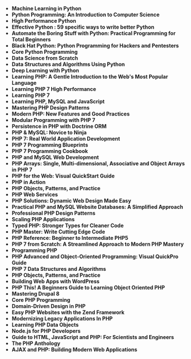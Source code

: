 <ul>
                                <li><b><a target="_blank" href="https://github.com/manjunath5496/PHP-Programming-Books/blob/master/php(1).pdf" style="text-decoration:none;">Machine Learning in Python</a></b></li>
                                <li><b><a target="_blank" href="https://github.com/manjunath5496/PHP-Programming-Books/blob/master/php(2).pdf" style="text-decoration:none;">Python Programming: An Introduction to Computer Science</a></b></li>
                                <li><b><a target="_blank" href="https://github.com/manjunath5496/PHP-Programming-Books/blob/master/php(3).pdf" style="text-decoration:none;">High Performance Python</a></b></li>
                               
<li><b><a target="_blank" href="https://github.com/manjunath5496/PHP-Programming-Books/blob/master/php(4).pdf" style="text-decoration:none;"> Effective Python : 59 specific ways to write better Python</a></b></li>
                                <li><b><a target="_blank" href="https://github.com/manjunath5496/PHP-Programming-Books/blob/master/php(5).pdf" style="text-decoration:none;">Automate the Boring Stuff with Python: Practical Programming for Total Beginners</a></b></li>
                                
 <li><b><a target="_blank" href="https://github.com/manjunath5496/PHP-Programming-Books/blob/master/php(6).pdf" style="text-decoration:none;">Black Hat Python: Python Programming for Hackers and Pentesters</a></b></li>
                          
<li><b><a target="_blank" href="https://github.com/manjunath5496/PHP-Programming-Books/blob/master/php(7).pdf" style="text-decoration:none;">Core Python Programming</a></b></li>
                                <li><b><a target="_blank" href="https://github.com/manjunath5496/PHP-Programming-Books/blob/master/php(8).pdf" style="text-decoration:none;">Data Science from Scratch </a></b></li>
                                <li><b><a target="_blank" href="https://github.com/manjunath5496/PHP-Programming-Books/blob/master/php(9).pdf" style="text-decoration:none;">Data Structures and Algorithms Using Python</a></b></li>
                                
<li><b><a target="_blank" href="https://github.com/manjunath5496/PHP-Programming-Books/blob/master/php(10).pdf" style="text-decoration:none;">Deep Learning with Python</a></b></li>  
        
<li><b><a target="_blank" href="https://github.com/manjunath5496/PHP-Programming-Books/blob/master/php(11).pdf" style="text-decoration:none;">Learning PHP: A Gentle Introduction to the Web's Most Popular Language</a></b></li>
                                <li><b><a target="_blank" href="https://github.com/manjunath5496/PHP-Programming-Books/blob/master/php(12).pdf" style="text-decoration:none;">Learning PHP 7 High Performance</a></b></li>
 <li><b><a target="_blank" href="https://github.com/manjunath5496/PHP-Programming-Books/blob/master/php(13).pdf" style="text-decoration:none;">Learning PHP 7</a></b></li>  
  <li><b><a target="_blank" href="https://github.com/manjunath5496/PHP-Programming-Books/blob/master/php(14).pdf" style="text-decoration:none;">Learning PHP, MySQL and JavaScript</a></b></li>  
 <li><b><a target="_blank" href="https://github.com/manjunath5496/PHP-Programming-Books/blob/master/php(15).pdf" style="text-decoration:none;">Mastering PHP Design Patterns</a></b></li>
                                <li><b><a target="_blank" href="https://github.com/manjunath5496/PHP-Programming-Books/blob/master/php(16).pdf" style="text-decoration:none;">Modern PHP: New Features and Good Practices</a></b></li>

 <li><b><a target="_blank" href="https://github.com/manjunath5496/PHP-Programming-Books/blob/master/php(17).pdf" style="text-decoration:none;">Modular Programming with PHP 7</a></b></li>
                                <li><b><a target="_blank" href="https://github.com/manjunath5496/PHP-Programming-Books/blob/master/php(18).pdf" style="text-decoration:none;">Persistence in PHP with Doctrine ORM</a></b></li>

<li><b><a target="_blank" href="https://github.com/manjunath5496/PHP-Programming-Books/blob/master/php(19).pdf" style="text-decoration:none;">PHP & MySQL: Novice to Ninja</a></b></li>

 <li><b><a target="_blank" href="https://github.com/manjunath5496/PHP-Programming-Books/blob/master/php(20).pdf" style="text-decoration:none;">PHP 7: Real World Application Development</a></b></li>
                                <li><b><a target="_blank" href="https://github.com/manjunath5496/PHP-Programming-Books/blob/master/php(21).pdf" style="text-decoration:none;"> PHP 7 Programming Blueprints </a></b></li>

<li><b><a target="_blank" href="https://github.com/manjunath5496/PHP-Programming-Books/blob/master/php(22).pdf" style="text-decoration:none;">PHP 7 Programming Cookbook</a></b></li>

<li><b><a target="_blank" href="https://github.com/manjunath5496/PHP-Programming-Books/blob/master/php(23).pdf" style="text-decoration:none;">PHP and MySQL Web Development</a></b></li>

 <li><b><a target="_blank" href="https://github.com/manjunath5496/PHP-Programming-Books/blob/master/php(24).pdf" style="text-decoration:none;">PHP Arrays: Single, Multi-dimensional, Associative and Object Arrays in PHP 7</a></b></li>
                         
<li><b><a target="_blank" href="https://github.com/manjunath5496/PHP-Programming-Books/blob/master/php(25).pdf" style="text-decoration:none;">PHP for the Web: Visual QuickStart Guide</a></b></li>

<li><b><a target="_blank" href="https://github.com/manjunath5496/PHP-Programming-Books/blob/master/php(26).pdf" style="text-decoration:none;">PHP in Action</a></b></li>

 <li><b><a target="_blank" href="https://github.com/manjunath5496/PHP-Programming-Books/blob/master/php(27).pdf" style="text-decoration:none;">PHP Objects, Patterns, and Practice</a></b></li>
                                <li><b><a target="_blank" href="https://github.com/manjunath5496/PHP-Programming-Books/blob/master/php(28).pdf" style="text-decoration:none;"> PHP Web Services</a></b></li>

<li><b><a target="_blank" href="https://github.com/manjunath5496/PHP-Programming-Books/blob/master/php(29).pdf" style="text-decoration:none;">PHP Solutions: Dynamic Web Design Made Easy</a></b></li>

<li><b><a target="_blank" href="https://github.com/manjunath5496/PHP-Programming-Books/blob/master/php(31).pdf" style="text-decoration:none;">Practical PHP and MySQL Website Databases: A Simplified Approach</a></b></li>

 <li><b><a target="_blank" href="https://github.com/manjunath5496/PHP-Programming-Books/blob/master/php(32).pdf" style="text-decoration:none;">Professional PHP Design Patterns</a></b></li>

<li><b><a target="_blank" href="https://github.com/manjunath5496/PHP-Programming-Books/blob/master/php(33).pdf" style="text-decoration:none;">Scaling PHP Applications</a></b></li>

 <li><b><a target="_blank" href="https://github.com/manjunath5496/PHP-Programming-Books/blob/master/php(34).pdf" style="text-decoration:none;">Typed PHP: Stronger Types for Cleaner Code</a></b></li>

 <li><b><a target="_blank" href="https://github.com/manjunath5496/PHP-Programming-Books/blob/master/php(35).pdf" style="text-decoration:none;">PHP Master: Write Cutting Edge Code</a></b></li>

<li><b><a target="_blank" href="https://github.com/manjunath5496/PHP-Programming-Books/blob/master/php(36).pdf" style="text-decoration:none;">PHP Reference: Beginner to Intermediate PHP5</a></b></li>

 <li><b><a target="_blank" href="https://github.com/manjunath5496/PHP-Programming-Books/blob/master/php(37).pdf" style="text-decoration:none;">PHP 7 from Scratch: A Streamlined Approach to Modern PHP Mastery</a></b></li>

 <li><b><a target="_blank" href="https://github.com/manjunath5496/PHP-Programming-Books/blob/master/php(38).pdf" style="text-decoration:none;">Programming PHP</a></b></li>
 
 <li><b><a target="_blank" href="https://github.com/manjunath5496/PHP-Programming-Books/blob/master/php(39).pdf" style="text-decoration:none;">PHP Advanced and Object-Oriented Programming: Visual QuickPro Guide</a></b></li>

 <li><b><a target="_blank" href="https://github.com/manjunath5496/PHP-Programming-Books/blob/master/php(40).pdf" style="text-decoration:none;">PHP 7 Data Structures and Algorithms</a></b></li>
 <li><b><a target="_blank" href="https://github.com/manjunath5496/PHP-Programming-Books/blob/master/php(41).pdf" style="text-decoration:none;">PHP Objects, Patterns, and Practice</a></b></li>

 <li><b><a target="_blank" href="https://github.com/manjunath5496/PHP-Programming-Books/blob/master/php(30).pdf" style="text-decoration:none;">Building Web Apps with WordPress</a></b></li>

<li><b><a target="_blank" href="https://github.com/manjunath5496/PHP-Programming-Books/blob/master/php(42).pdf" style="text-decoration:none;">PHP This! A Beginners Guide to Learning Object Oriented PHP</a></b></li>

 <li><b><a target="_blank" href="https://github.com/manjunath5496/PHP-Programming-Books/blob/master/php(43).rar" style="text-decoration:none;">Mastering Drupal 8</a></b></li>

 <li><b><a target="_blank" href="https://github.com/manjunath5496/PHP-Programming-Books/blob/master/php(44).pdf" style="text-decoration:none;">Core PHP Programming</a></b></li>
 
 <li><b><a target="_blank" href="https://github.com/manjunath5496/PHP-Programming-Books/blob/master/php(45).pdf" style="text-decoration:none;">Domain-Driven Design in PHP</a></b></li>

 <li><b><a target="_blank" href="https://github.com/manjunath5496/PHP-Programming-Books/blob/master/php(46).pdf" style="text-decoration:none;">Easy PHP Websites with the Zend Framework</a></b></li>
 <li><b><a target="_blank" href="https://github.com/manjunath5496/PHP-Programming-Books/blob/master/php(47).pdf" style="text-decoration:none;">Modernizing Legacy Applications In PHP</a></b></li>

 <li><b><a target="_blank" href="https://github.com/manjunath5496/PHP-Programming-Books/blob/master/php(48).pdf" style="text-decoration:none;">Learning PHP Data Objects</a></b></li>
 <li><b><a target="_blank" href="https://github.com/manjunath5496/PHP-Programming-Books/blob/master/php(49).pdf" style="text-decoration:none;">Node.js for PHP Developers</a></b></li>

 <li><b><a target="_blank" href="https://github.com/manjunath5496/PHP-Programming-Books/blob/master/php(50).pdf" style="text-decoration:none;">Guide to HTML, JavaScript and PHP: For Scientists and Engineers</a></b></li>

 <li><b><a target="_blank" href="https://github.com/manjunath5496/PHP-Programming-Books/blob/master/php(51).pdf" style="text-decoration:none;">The PHP Anthology</a></b></li>

 <li><b><a target="_blank" href="https://github.com/manjunath5496/PHP-Programming-Books/blob/master/php(52).pdf" style="text-decoration:none;">AJAX and PHP: Building Modern Web Applications</a></b></li>



</ul>
